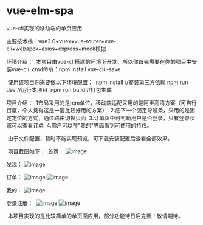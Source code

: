# vue-elm-spa
vue-cli实现的移动端的单页应用

主要技术栈：vue2.0+vuex+vue-router+vue-cli+webapck+axios+express+mock模拟

环境介绍：
  本项目由vue-cli搭建的环境下开发，所以你首先需要在你的项目中安装vue-cli
  cmd命令：npm install vue-cli -save
  
  使用该项目你需要做以下环境配置：
  npm install //安装第三方依赖
  npm run dev //运行本项目
  npm run build //打包生成
  
  
项目介绍：
  1布局采用的是rem单位，移动端适配采用的是阿里高清方案（可自行百度，个人觉得这是一套比较好用的方案）.
  2.底下一个固定导航条，采用的是固定定位的方式，通过路由切换页面
  3.订单页中可判断用户是否登录，只有登录状态可以查看订单
  4.用户可以在"我的"界面看到可使用的特权。
  
  由于文件配置，暂时不能实现预览，可下载安装配置后查看全部效果。
  
  
  项目截图如下：
  首页：
![image](https://github.com/yidongying/vue-elm-spa/raw/master/vue-elm-spa/screenshot/首页.png)


发现：
![image](https://github.com/yidongying/vue-elm-spa/raw/master/vue-elm-spa/screenshot/发现.png)



订单：
![image](https://github.com/yidongying/vue-elm-spa/raw/master/vue-elm-spa/screenshot/订单（pre）.png)
![image](https://github.com/yidongying/vue-elm-spa/raw/master/vue-elm-spa/screenshot/order(after).png)



我的：
![image](https://github.com/yidongying/vue-elm-spa/raw/master/vue-elm-spa/screenshot/我的（pre）.png)



登录注册：
  ![image](https://github.com/yidongying/vue-elm-spa/raw/master/vue-elm-spa/screenshot/login.png)
  ![image](https://github.com/yidongying/vue-elm-spa/raw/master/vue-elm-spa/screenshot/register.png)
  
  
  
  本项目实现的是比较简单的单页面应用，部分功能待日后完善！敬请期待。
